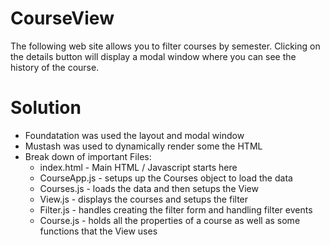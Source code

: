 CourseView
==========

The following web site allows you to filter courses by semester. Clicking on the details button will 
display a modal window where you can see the history of the course. 

Solution
========

- Foundatation was used the layout and modal window
- Mustash was used to dynamically render some the HTML
- Break down of important Files:
   - index.html - Main HTML / Javascript starts here
   - CourseApp.js - setups up the Courses object to load the data
   - Courses.js - loads the data and then setups the View
   - View.js - displays the courses and setups the filter
   - Filter.js - handles creating the filter form and handling filter events
   - Course.js - holds all the properties of a course as well as some functions that the View uses
